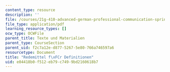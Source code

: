 ```yaml
---
content_type: resource
description: ''
file: /courses/21g-410-advanced-german-professional-communication-spring-2017/e04418b0f512eb79c7499bd2160618b7_21G_410s17_W10_M26.pdf
file_type: application/pdf
learning_resource_types: []
ocw_type: OCWFile
parent_title: Texte und Materialien
parent_type: CourseSection
parent_uid: f2c7a12e-d877-5267-5e80-766a746597a6
resourcetype: Document
title: "Redemittel f\xFCr Definitionen"
uid: e04418b0-f512-eb79-c749-9bd2160618b7
---
```

